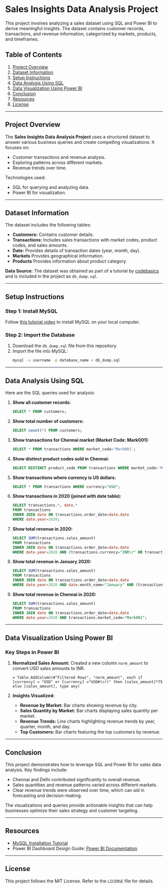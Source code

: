 # Sales Insights Data Analysis Project

This project involves analyzing a sales dataset using SQL and Power BI to derive meaningful insights. The dataset contains customer records, transactions, and revenue information, categorized by markets, products, and timeframes. 

## Table of Contents
1. [Project Overview](#project-overview)
2. [Dataset Information](#dataset-information)
3. [Setup Instructions](#setup-instructions)
4. [Data Analysis Using SQL](#data-analysis-using-sql)
5. [Data Visualization Using Power BI](#data-visualization-using-power-bi)
6. [Conclusion](#conclusion)
7. [Resources](#resources)
8. [License](#license)

---

## Project Overview
The **Sales Insights Data Analysis Project** uses a structured dataset to answer various business queries and create compelling visualizations. It focuses on:
- Customer transactions and revenue analysis.
- Exploring patterns across different markets.
- Revenue trends over time.

Technologies used:
- SQL for querying and analyzing data.
- Power BI for visualization.

---

## Dataset Information
The dataset includes the following tables:
- **Customers:** Contains customer details.
- **Transactions:** Includes sales transactions with market codes, product codes, and sales amounts.
- **Date:** Provides details of transaction dates (year, month, day).
- **Markets** Provides geographical information.
- **Products** Provides information about product category.

**Data Source:** The dataset was obtained as part of a tutorial by [codebasics](https://www.youtube.com/watch?v=hhZ62IlTxYs&list=PLeo1K3hjS3utcb9nKtanhcn8jd2E0Hp9b&index=2) and is included in the project as `db_dump.sql`.

---

## Setup Instructions

### Step 1: Install MySQL
Follow [this tutorial video](https://www.youtube.com/watch?v=WuBcTJnIuzo) to install MySQL on your local computer.

### Step 2: Import the Database
1. Download the `db_dump.sql` file from this repository.
2. Import the file into MySQL:
   ```bash
   mysql -u username -p database_name < db_dump.sql
   ```

---

## Data Analysis Using SQL
Here are the SQL queries used for analysis:

1. **Show all customer records:**
   ```sql
   SELECT * FROM customers;
   ```

2. **Show total number of customers:**
   ```sql
   SELECT count(*) FROM customers;
   ```

3. **Show transactions for Chennai market (Market Code: Mark001):**
   ```sql
   SELECT * FROM transactions WHERE market_code='Mark001';
   ```

4. **Show distinct product codes sold in Chennai:**
   ```sql
   SELECT DISTINCT product_code FROM transactions WHERE market_code='Mark001';
   ```

5. **Show transactions where currency is US dollars:**
   ```sql
   SELECT * FROM transactions WHERE currency="USD";
   ```

6. **Show transactions in 2020 (joined with date table):**
   ```sql
   SELECT transactions.*, date.* 
   FROM transactions 
   INNER JOIN date ON transactions.order_date=date.date 
   WHERE date.year=2020;
   ```

7. **Show total revenue in 2020:**
   ```sql
   SELECT SUM(transactions.sales_amount) 
   FROM transactions 
   INNER JOIN date ON transactions.order_date=date.date 
   WHERE date.year=2020 AND (transactions.currency="INR\r" OR transactions.currency="USD\r");
   ```

8. **Show total revenue in January 2020:**
   ```sql
   SELECT SUM(transactions.sales_amount) 
   FROM transactions 
   INNER JOIN date ON transactions.order_date=date.date 
   WHERE date.year=2020 AND date.month_name="January" AND (transactions.currency="INR\r" OR transactions.currency="USD\r");
   ```

9. **Show total revenue in Chennai in 2020:**
   ```sql
   SELECT SUM(transactions.sales_amount) 
   FROM transactions 
   INNER JOIN date ON transactions.order_date=date.date 
   WHERE date.year=2020 AND transactions.market_code="Mark001";
   ```

---

## Data Visualization Using Power BI
### Key Steps in Power BI
1. **Normalized Sales Amount:**
   Created a new column `norm_amount` to convert USD sales amounts to INR.
   ```powerquery
   = Table.AddColumn(#"Filtered Rows", "norm_amount", each if [currency] = "USD" or [currency] ="USD#(cr)" then [sales_amount]*75 else [sales_amount], type any)
   ```

2. **Insights Visualized:**
   - **Revenue by Market:** Bar charts showing revenue by city.
   - **Sales Quantity by Market:** Bar charts displaying sales quantity per market.
   - **Revenue Trends:** Line charts highlighting revenue trends by year, quarter, month, and day.
   - **Top Customers:** Bar charts featuring the top customers by revenue.

---

## Conclusion
This project demonstrates how to leverage SQL and Power BI for sales data analysis. Key findings include:
- Chennai and Delhi contributed significantly to overall revenue.
- Sales quantities and revenue patterns varied across different markets.
- Clear revenue trends were observed over time, which can aid in forecasting and decision-making.

The visualizations and queries provide actionable insights that can help businesses optimize their sales strategy and customer targeting.

---

## Resources
- [MySQL Installation Tutorial](https://www.youtube.com/watch?v=WuBcTJnIuzo)
- Power BI Dashboard Design Guide: [Power BI Documentation](https://docs.microsoft.com/en-us/power-bi/)

---

## License
This project follows the MIT License. Refer to the `LICENSE` file for details.
```

